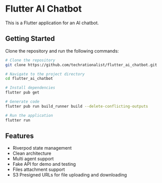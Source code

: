 # Flutter AI Chatbot

This is a Flutter application for an AI chatbot.

## Getting Started

Clone the repository and run the following commands:

```bash
# Clone the repository
git clone https://github.com/techrationalist/flutter_ai_chatbot.git

# Navigate to the project directory
cd flutter_ai_chatbot

# Install dependencies
flutter pub get

# Generate code
flutter pub run build_runner build --delete-conflicting-outputs

# Run the application
flutter run
```

## Features

- Riverpod state management
- Clean architecture
- Multi agent support
- Fake API for demo and testing
- Files attachment support
- S3 Presigned URLs for file uploading and downloading
